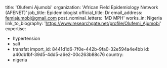 title: 'Olufemi Ajumobi'
organization: 'African Field Epidemiology Network (AFENET)'
job_title: Epidemiologist
official_title: Dr
email_address: femiajumobi@gmail.com
post_nominal_letters: 'MD MPH'
works_in: Nigeria
link_to_biography: 'https://www.researchgate.net/profile/Olufemi_Ajumobi'
expertise:
  - hypertension
  - salt
  - transfat
import_id: 8441d1d6-7f0e-442b-9fa0-32e594a4e4bb
id: a40db1bf-39d5-4dd5-a6e2-00c263b88c76
country:
  - nigeria

